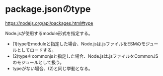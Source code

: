 # package.jsonのtype

https://nodejs.org/api/packages.html#type

Node.jsが使用するmodule形式を指定する。

- (1)typeをmoduleと指定した場合、Node.jsは.jsファイルをESMのモジュールとしてロードする。
- (2)typeをcommonjsと指定した場合、Node.jsは.jsファイルをCommonJSのモジュールとして扱う。
- typeがない場合、(2)と同じ挙動となる。
